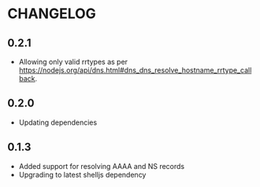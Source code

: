 CHANGELOG
==========

0.2.1
-----

- Allowing only valid rrtypes as per https://nodejs.org/api/dns.html#dns_dns_resolve_hostname_rrtype_callback.

0.2.0
-----

- Updating dependencies

0.1.3
-----

- Added support for resolving AAAA and NS records
- Upgrading to latest shelljs dependency
